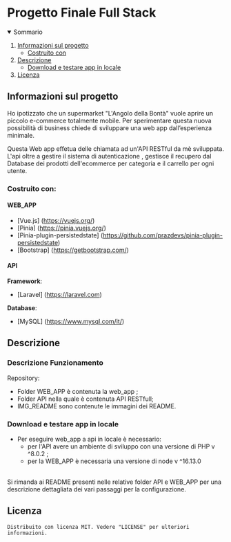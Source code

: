 <h1 algin="center">Progetto Finale Full Stack</h1>

<details open="open">
  <summary>Sommario</summary>
  <ol>
    <li>
      <a href="#informazioni-sul-progetto">Informazioni sul progetto</a>
      <ul>
        <li><a href="#costruito-con">Costruito con</a></li>
      </ul>
    </li>
   <li><a href="#descrizione">Descrizione</a>
     <ul>
        <li><a href="#Download-e-testare-app-in-locale">Download e testare app in locale</a></li>
      </ul>
    </li>
   <li><a href="#licenza">Licenza</a></li>
  <ol>
</details>

<!-- Informazioni sul progetto-->

## Informazioni sul progetto
 
 Ho ipotizzato che un supermarket "L'Angolo della Bontà"  vuole aprire un piccolo e-commerce totalmente mobile. Per sperimentare questa nuova possibilità di business chiede di sviluppare una  web app dall’esperienza minimale.

Questa Web app effetua delle chiamata ad un'API RESTful da mè sviluppata. L'api oltre a gestire il sistema di autenticazione , gestisce  il recupero dal Database dei prodotti dell'ecommerce per categoria e  il carrello per ogni utente.


#### <h3>Costruito con:</h3>
#### <h4>WEB_APP</h4>
- [Vue.js] (https://vuejs.org/)
- [Pinia] (https://pinia.vuejs.org/)
- [Pinia-plugin-persistedstate] (https://github.com/prazdevs/pinia-plugin-persistedstate)
- [Bootstrap] (https://getbootstrap.com/)
####  <h4>API</h4>
<b>Framework</b>:

- [Laravel] (https://laravel.com)

<b>Database</b>:

- [MySQL] (https://www.mysql.com/it/)

<!--Descrizione-->

## Descrizione

### Descrizione Funzionamento

 Repository:
 - Folder WEB_APP è contenuta la web_app ;
 - Folder API nella quale è contenuta API RESTfull;
 - IMG_README sono contenute le immagini dei README.


### Download e testare app in locale
 - Per eseguire web_app a api in locale è necessario:
    - per l'API avere un ambiente di sviluppo con una versione di PHP v ^8.0.2 ;
    - per la WEB_APP è necessaria una versione di node v ^16.13.0
    </br>
    
  Si rimanda ai README presenti nelle relative folder API e WEB_APP per una descrizione dettagliata dei vari passaggi per la configurazione. 

## Licenza

    Distribuito con licenza MIT. Vedere "LICENSE" per ulteriori informazioni.

